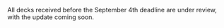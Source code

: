 All decks received before the September 4th deadline are under review, with the update coming soon. 